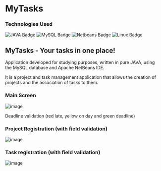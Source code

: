 # MyTasks


### Technologies Used

![JAVA Badge](https://img.shields.io/badge/Java-ED8B00?style=for-the-badge&logo=openjdk&logoColor=white)
![MySQL Badge](https://img.shields.io/badge/MySQL-005C84?style=for-the-badge&logo=mysql&logoColor=white)
![Netbeans Badge](https://img.shields.io/badge/apache%20netbeans-1B6AC6?style=for-the-badge&logo=apache%20netbeans%20IDE&logoColor=white)
![Linux Badge](https://img.shields.io/badge/Linux-FCC624?style=for-the-badge&logo=linux&logoColor=black)


## MyTasks - Your tasks in one place!

Application developed for studying purposes, written in pure JAVA, using the MySQL database and Apache NetBeans IDE.

It is a project and task management application that allows the creation of projects and the association of tasks to them.



### Main Screen
![image](https://user-images.githubusercontent.com/12122794/223898019-43bd99aa-09ef-4035-a481-f4cf3537b8bc.png)

Deadline validation (red late, yellow on day and green deadline)

### Project Registration (with field validation)
![image](https://user-images.githubusercontent.com/12122794/223898243-a31ec7bc-0ab9-4e3f-8ae3-660b786a78df.png)

### Task registration (with field validation)
![image](https://user-images.githubusercontent.com/12122794/223898403-a9e7ff10-8784-4863-9fb1-372e97f52250.png)
